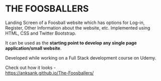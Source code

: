 # THE FOOSBALLERS  
Landing Screen of a Foosball website which has options for Log-in, Register, Other Information about the website, etc. Implemented using HTML, CSS and Twitter Bootstrap.

It can be used as the __starting point to develop any single page application/small website__.

Developed while working on a Full Stack development course on Udemy.

Check out how it looks -  
https://anksank.github.io/The-Foosballers/
